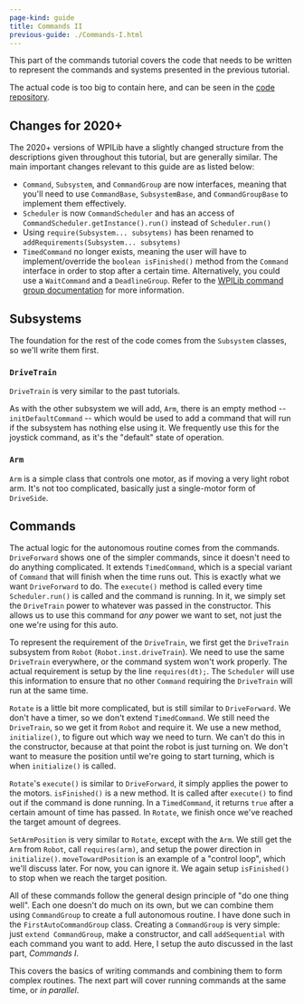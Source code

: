 ```yaml
---
page-kind: guide
title: Commands II
previous-guide: ./Commands-I.html
---
```

This part of the commands tutorial covers the code that needs to be written
to represent the commands and systems presented in the previous tutorial.

The actual code is too big to contain here, and can be seen in the [code
repository](https://github.com/Team5818/Tutorial-Commands-II).

## Changes for 2020+
The 2020+ versions of WPILib have a slightly changed structure 
from the descriptions given throughout this tutorial, but are 
generally similar. The main important changes relevant to this 
guide are as listed below:
* `Command`, `Subsystem`, and `CommandGroup` are now interfaces, 
meaning that you'll need to use `CommandBase`, `SubsystemBase`, 
and `CommandGroupBase` to implement them effectively.
* `Scheduler` is now `CommandScheduler` and has an access of 
`CommandScheduler.getInstance().run()` instead of `Scheduler.run()`
* Using `require(Subsystem... subsytems)` has been renamed to 
`addRequirements(Subsystem... subsytems)`
* `TimedCommand` no longer exists, meaning the user will have to 
implement/override the `boolean isFinished()` method from the 
`Command` interface in order to stop after a certain time. 
Alternatively, you could use a `WaitCommand` and a `DeadlineGroup`. 
Refer to the [WPILib command group documentation](https://docs.wpilib.org/en/stable/docs/software/commandbased/command-groups.html) for more information.

## Subsystems
The foundation for the rest of the code comes from the `Subsystem` classes,
so we'll write them first.

### `DriveTrain`
`DriveTrain` is very similar to the past tutorials.

As with the other subsystem we will add, `Arm`, there is an empty method --
`initDefaultCommand` -- which would be used to add a command that will run
if the subsystem has nothing else using it. We frequently use this for
the joystick command, as it's the "default" state of operation.

### `Arm`
`Arm` is a simple class that controls one motor, as if moving a very light
robot arm. It's not too complicated, basically just a single-motor form of
`DriveSide`.

## Commands
The actual logic for the autonomous routine comes from the commands.
`DriveForward` shows one of the simpler commands, since it doesn't need to
do anything complicated. It extends `TimedCommand`, which is a special variant
of `Command` that will finish when the time runs out. This is exactly what
we want `DriveForward` to do. The `execute()` method is called every time
`Scheduler.run()` is called and the command is running. In it, we simply
set the `DriveTrain` power to whatever was passed in the constructor. This
allows us to use this command for _any_ power we want to set, not just the
one we're using for this auto.

To represent the requirement of the `DriveTrain`, we first get the `DriveTrain`
subsystem from `Robot` (`Robot.inst.driveTrain`). We need to use the same
`DriveTrain` everywhere, or the command system won't work properly. The actual
requirement is setup by the line `requires(dt);`. The `Scheduler` will use this
information to ensure that no other `Command` requiring the `DriveTrain` will
run at the same time.

`Rotate` is a little bit more complicated, but is still similar to
`DriveForward`. We don't have a timer, so we don't extend `TimedCommand`.
We still need the `DriveTrain`, so we get it from `Robot` and require
it. We use a new method, `initialize()`, to figure out which way we need to
turn. We can't do this in the constructor, because at that point the robot
is just turning on. We don't want to measure the position until we're going
to start turning, which is when `initialize()` is called.

`Rotate`'s `execute()` is similar to `DriveForward`, it simply applies the
power to the motors. `isFinished()` is a new method. It is called after
`execute()` to find out if the command is done running. In a `TimedCommand`,
it returns `true` after a certain amount of time has passed. In `Rotate`,
we finish once we've reached the target amount of degrees.

`SetArmPosition` is very similar to `Rotate`, except with the `Arm`. We still
get the `Arm` from `Robot`, call `requires(arm)`, and setup the power direction
in `initialize()`. `moveTowardPosition` is an example of a "control loop",
which we'll discuss later. For now, you can ignore it. We again setup
`isFinished()` to stop when we reach the target position.

All of these commands follow the general design principle of "do one thing
well". Each one doesn't do much on its own, but we can combine them using
`CommandGroup` to create a full autonomous routine. I have done such in the
`FirstAutoCommandGroup` class. Creating a `CommandGroup` is very simple:
just `extend CommandGroup`, make a constructor, and call `addSequential`
with each command you want to add. Here, I setup the auto discussed in the
last part, *Commands I*.

This covers the basics of writing commands and combining them to form complex
routines. The next part will cover running commands at the same time,
or *in parallel*.
